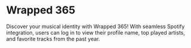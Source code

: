 # Wrapped 365
Discover your musical identity with Wrapped 365! With seamless Spotify integration, users can log in to view their profile name, top played artists, and favorite tracks from the past year.

